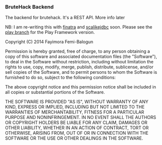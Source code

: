 ### BruteHack Backend

The backend for brutehack. It's a REST API. More info later

NB: I am re-writing this with [finatra](http://twitter.github.io/finatra/) and
[scalikejdbc](http://scalikejdbc.org/) soon. Please see the
[play branch](https://github.com/fayimora/brutehack-backend/tree/play) for the
Play Framework version.

Copyright (C) 2014 Fayimora Femi-Balogun

Permission is hereby granted, free of charge, to any person obtaining
a copy of this software and associated documentation files (the "Software"),
to deal in the Software without restriction, including without limitation
the rights to use, copy, modify, merge, publish, distribute, sublicense,
and/or sell copies of the Software, and to permit persons to whom the
Software is furnished to do so, subject to the following conditions:

The above copyright notice and this permission notice shall be included
in all copies or substantial portions of the Software.

THE SOFTWARE IS PROVIDED "AS IS", WITHOUT WARRANTY OF ANY KIND,
EXPRESS OR IMPLIED, INCLUDING BUT NOT LIMITED TO THE WARRANTIES
OF MERCHANTABILITY, FITNESS FOR A PARTICULAR PURPOSE AND NONINFRINGEMENT.
IN NO EVENT SHALL THE AUTHORS OR COPYRIGHT HOLDERS BE LIABLE FOR ANY CLAIM,
DAMAGES OR OTHER LIABILITY, WHETHER IN AN ACTION OF CONTRACT,
TORT OR OTHERWISE, ARISING FROM, OUT OF OR IN CONNECTION WITH THE SOFTWARE
OR THE USE OR OTHER DEALINGS IN THE SOFTWARE.


